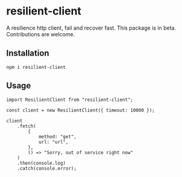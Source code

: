 # resilient-client

A resilience http client, fail and recover fast. This package is in beta. Contributions are welcome.

## Installation

```
npm i resilient-client
```

## Usage

```
import ResilientClient from "resilient-client";

const client = new ResilientClient({ timeout: 10000 });

client
    .fetch(
        {
            method: "get",
            url: "url",
        },
        () => "Sorry, out of service right now"
    )
    .then(console.log)
    .catch(console.error);
```
